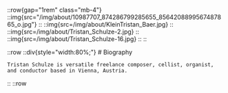 ::row{gap="1rem" class="mb-4"}
  ::img{src="/img/about/10987707_874286799285655_8564208899567487865_o.jpg"} 
  ::
  ::img{src=/img/about/KleinTristan_Baer.jpg}
  ::
  ::img{src=/img/about/Tristan_Schulze-2.jpg}
  ::
  ::img{src=/img/about/Tristan_Schulze-16.jpg}
  ::
::

::row
  ::div{style="width:80%;"}
    # Biography

    Tristan Schulze is versatile freelance composer, cellist, organist, and conductor based in Vienna, Austria.
  ::
::row